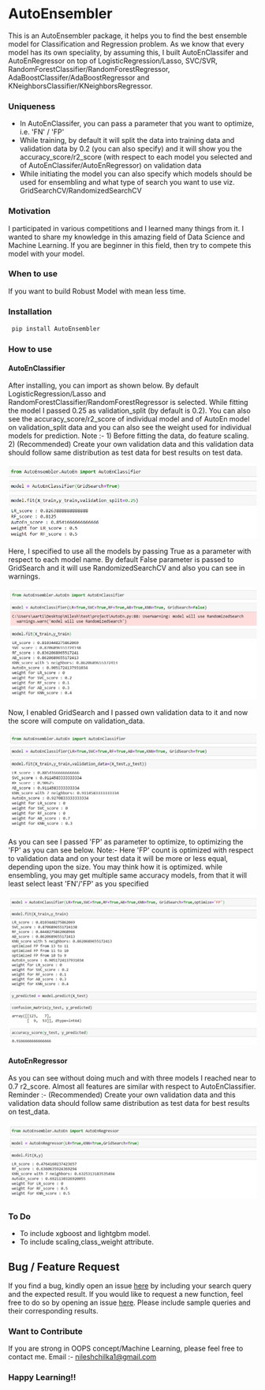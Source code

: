 # AutoEnsembler
   This is an AutoEnsembler package, it helps you to find the best ensemble model for Classification and Regression problem. As we know that every model has its own speciality, by assuming this, I built AutoEnClassifer and AutoEnRegressor on top of LogisticRegression/Lasso, SVC/SVR, RandomForestClassifier/RandomForestRegressor, AdaBoostClassifer/AdaBoostRegressor and KNeighborsClassifier/KNeighborsRegressor.
        
        
### Uniqueness
- In AutoEnClassifer, you can pass a parameter that you want to optimize, i.e. 'FN' / 'FP'
- While training, by default it will split the data into training data and validation data by 0.2 (you can also specify) and it will show you the accuracy_score/r2_score (with respect to each model you selected and of AutoEnClassifer/AutoEnRegressor) on validation data
- While initiating the model you can also specify which models should be used for ensembling and what type of search you want to use viz. GridSearchCV/RandomizedSearchCV
        
### Motivation 
   I participated in various competitions and I learned many things from it. I wanted to share my knowledge in this amazing field of Data Science and Machine Learning. If you are beginner in this field, then try to compete this model with your model.
   
### When to use
   If you want to build Robust Model with mean less time.

### Installation

```markdown
 pip install AutoEnsembler
```
### How to use

#### AutoEnClassifier

   After installing, you can import as shown below. By default LogisticRegression/Lasso and RandomForestClassifier/RandomForestRegressor is selected. While fitting the model I passed 0.25 as validation_split (by default is 0.2). You can also see the accuracy_score/r2_score of individual model and of AutoEn model on validation_split data and you can also see the weight used for individual models for prediction.
Note :- 1) Before fitting the data, do feature scaling.
        2) (Recommended) Create your own validation data and this validation data should follow same distribution as test data for best results on test data.
   
![Screenshot0](https://raw.githubusercontent.com/nileshchilka1/AutoEnsembler/master/Screenshot%201.png)
   
   
   Here, I specified to use all the models by passing True as a parameter with respect to each model name. By default False parameter is passed to GridSearch and it will use RandomizedSearchCV and also you can see in warnings.
   
![Screenshot1](https://raw.githubusercontent.com/nileshchilka1/AutoEnsembler/master/Screenshot.png)


   Now, I enabled GridSearch and I passed own validation data to it and now the score will compute on validation_data.
   
![Screenshot2](https://raw.githubusercontent.com/nileshchilka1/AutoEnsembler/master/Screenshot%202.png)

   As you can see I passed 'FP' as parameter to optimize, to optimizing the 'FP' as you can see below.
   Note:- Here 'FP' count is optimized with respect to validation data and on your test data it will be more or less equal, depending upon the size.
   You may think how it is optimized. while ensembling, you may get multiple same accuracy models, from that it will least select least 'FN'/'FP' as you specified

![Screenshot3](https://raw.githubusercontent.com/nileshchilka1/AutoEnsembler/master/Screenshot%203.png)

#### AutoEnRegressor

   As you can see without doing much and with three models I reached near to 0.7 r2_score. Almost all features are similar with respect to AutoEnClassifier.
   Reminder :- (Recommended) Create your own validation data and this validation data should follow same distribution as test data for best results on test_data.
   
![Screenshot4](https://raw.githubusercontent.com/nileshchilka1/AutoEnsembler/master/Screenshot%204.png)


### To Do 
- To include xgboost and lightgbm model.
- To include scaling,class_weight attribute.
   
## Bug / Feature Request
   If you find a bug, kindly open an issue [here](https://github.com/nileshchilka1/AutoEnsembler/issues/new/choose) by including your search query and the expected result.
   If you would like to request a new function, feel free to do so by opening an issue [here](https://github.com/nileshchilka1/AutoEnsembler/issues/new/choose). Please include sample queries and their corresponding results.
   
### Want to Contribute
If you are strong in OOPS concept/Machine Learning, please feel free to contact me.
Email :- nileshchilka1@gmail.com

### Happy Learning!!
